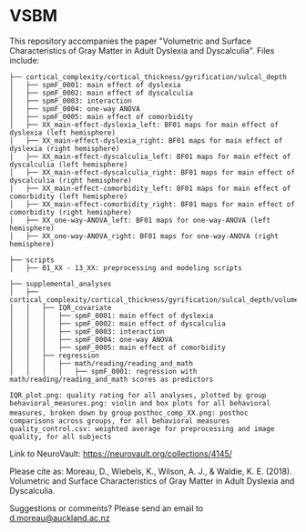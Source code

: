 # VSBM

This repository accompanies the paper "Volumetric and Surface Characteristics of Gray Matter in Adult Dyslexia and Dyscalculia". Files include:

```
├── cortical_complexity/cortical_thickness/gyrification/sulcal_depth
│   ├── spmF_0001: main effect of dyslexia
│   ├── spmF_0002: main effect of dyscalculia
│   ├── spmF_0003: interaction
│   ├── spmF_0004: one-way ANOVA
│   ├── spmF_0005: main effect of comorbidity
│   ├── XX_main-effect-dyslexia_left: BF01 maps for main effect of dyslexia (left hemisphere)
│   ├── XX_main-effect-dyslexia_right: BF01 maps for main effect of dyslexia (right hemisphere)
│   ├── XX_main-effect-dyscalculia_left: BF01 maps for main effect of dyscalculia (left hemisphere)
│   ├── XX_main-effect-dyscalculia_right: BF01 maps for main effect of dyscalculia (right hemisphere)
│   ├── XX_main-effect-comorbidity_left: BF01 maps for main effect of comorbidity (left hemisphere)
│   ├── XX_main-effect-comorbidity_right: BF01 maps for main effect of comorbidity (right hemisphere)
│   ├── XX_one-way-ANOVA_left: BF01 maps for one-way-ANOVA (left hemisphere)
│   ├── XX_one-way-ANOVA_right: BF01 maps for one-way-ANOVA (right hemisphere)
```

```
├── scripts
│   ├── 01_XX - 13_XX: preprocessing and modeling scripts
```

```
├── supplemental_analyses
│   ├── cortical_complexity/cortical_thickness/gyrification/sulcal_depth/volume
│   │   ├── IQR_covariate
│   │   │   ├── spmF_0001: main effect of dyslexia
│   │   │   ├── spmF_0002: main effect of dyscalculia
│   │   │   ├── spmF_0003: interaction
│   │   │   ├── spmF_0004: one-way ANOVA
│   │   │   ├── spmF_0005: main effect of comorbidity
│   │   ├── regression
│   │   │   ├── math/reading/reading_and_math
│   │   │   │   ├── spmF_0001: regression with math/reading/reading_and_math scores as predictors
```


`IQR_plot.png: quality rating for all analyses, plotted by group`
`behavioral_measures.png: violin and box plots for all behavioral measures, broken down by group`
`posthoc_comp_XX.png: posthoc comparisons across groups, for all behavioral measures`
`quality_control.csv: weighted average for preprocessing and image quality, for all subjects`

Link to NeuroVault: https://neurovault.org/collections/4145/

Please cite as: Moreau, D., Wiebels, K., Wilson, A. J., & Waldie, K. E. (2018). Volumetric and Surface Characteristics of Gray Matter in Adult Dyslexia and Dyscalculia.

Suggestions or comments? Please send an email to d.moreau@auckland.ac.nz
